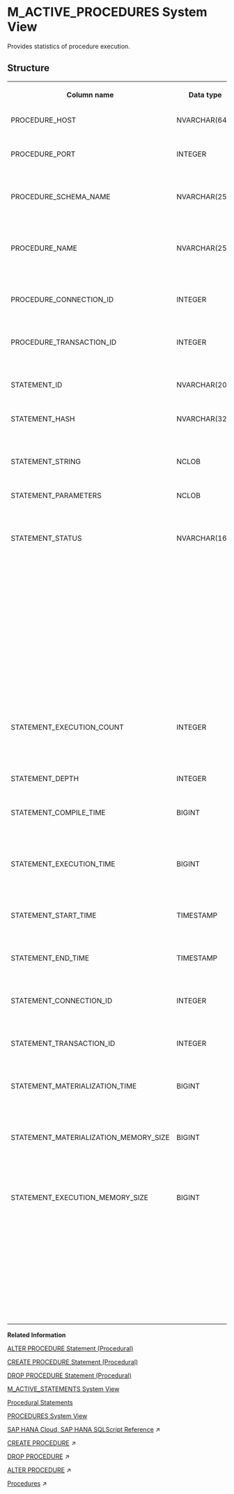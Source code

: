 <!-- loiof3d23305d0dd495590e0061c3546de9a -->

# M\_ACTIVE\_PROCEDURES System View

Provides statistics of procedure execution.



## Structure


<table>
<tr>
<th valign="top">

Column name

</th>
<th valign="top">

Data type

</th>
<th valign="top">

Description

</th>
</tr>
<tr>
<td valign="top">

PROCEDURE\_HOST

</td>
<td valign="top">

NVARCHAR\(64\)

</td>
<td valign="top">

Displays the procedure host.

</td>
</tr>
<tr>
<td valign="top">

PROCEDURE\_PORT

</td>
<td valign="top">

INTEGER

</td>
<td valign="top">

Displays the procedure internal port.

</td>
</tr>
<tr>
<td valign="top">

PROCEDURE\_SCHEMA\_NAME

</td>
<td valign="top">

NVARCHAR\(256\)

</td>
<td valign="top">

Displays the schema name of the stored procedure.

</td>
</tr>
<tr>
<td valign="top">

PROCEDURE\_NAME

</td>
<td valign="top">

NVARCHAR\(256\)

</td>
<td valign="top">

Displays the name of the stored procedure.

</td>
</tr>
<tr>
<td valign="top">

PROCEDURE\_CONNECTION\_ID

</td>
<td valign="top">

INTEGER

</td>
<td valign="top">

Displays the procedure connection ID.

</td>
</tr>
<tr>
<td valign="top">

PROCEDURE\_TRANSACTION\_ID

</td>
<td valign="top">

INTEGER

</td>
<td valign="top">

Displays the procedure transaction ID.

</td>
</tr>
<tr>
<td valign="top">

STATEMENT\_ID

</td>
<td valign="top">

NVARCHAR\(20\)

</td>
<td valign="top">

Displays the ID of the statement.

</td>
</tr>
<tr>
<td valign="top">

STATEMENT\_HASH

</td>
<td valign="top">

NVARCHAR\(32\)

</td>
<td valign="top">

Displays the hash value of the statement.

</td>
</tr>
<tr>
<td valign="top">

STATEMENT\_STRING

</td>
<td valign="top">

NCLOB

</td>
<td valign="top">

Displays the SQL statement string.

</td>
</tr>
<tr>
<td valign="top">

STATEMENT\_PARAMETERS

</td>
<td valign="top">

NCLOB

</td>
<td valign="top">

Displays the statement parameters.

</td>
</tr>
<tr>
<td valign="top">

STATEMENT\_STATUS

</td>
<td valign="top">

NVARCHAR\(16\)

</td>
<td valign="top">

Displays the status of the statement:

-   EXECUTING: the statement is still running
-   COMPLETED: the statement is completed
-   COMPILING: the statement is compiling
-   ABORTED: the statement was aborted



</td>
</tr>
<tr>
<td valign="top">

STATEMENT\_EXECUTION\_COUNT

</td>
<td valign="top">

INTEGER

</td>
<td valign="top">

Displays the count of statement execution.

</td>
</tr>
<tr>
<td valign="top">

STATEMENT\_DEPTH

</td>
<td valign="top">

INTEGER

</td>
<td valign="top">

Displays the statement depth.

</td>
</tr>
<tr>
<td valign="top">

STATEMENT\_COMPILE\_TIME

</td>
<td valign="top">

BIGINT

</td>
<td valign="top">

Displays the elapsed time spent compiling the statement.

</td>
</tr>
<tr>
<td valign="top">

STATEMENT\_EXECUTION\_TIME

</td>
<td valign="top">

BIGINT

</td>
<td valign="top">

Displays the elapsed time spent executing the statement.

</td>
</tr>
<tr>
<td valign="top">

STATEMENT\_START\_TIME

</td>
<td valign="top">

TIMESTAMP

</td>
<td valign="top">

Displays the statement start time.

</td>
</tr>
<tr>
<td valign="top">

STATEMENT\_END\_TIME

</td>
<td valign="top">

TIMESTAMP

</td>
<td valign="top">

Displays the statement end time.

</td>
</tr>
<tr>
<td valign="top">

STATEMENT\_CONNECTION\_ID

</td>
<td valign="top">

INTEGER

</td>
<td valign="top">

Displays the connection ID of the statement.

</td>
</tr>
<tr>
<td valign="top">

STATEMENT\_TRANSACTION\_ID

</td>
<td valign="top">

INTEGER

</td>
<td valign="top">

Displays the transaction ID of the statement.

</td>
</tr>
<tr>
<td valign="top">

STATEMENT\_MATERIALIZATION\_TIME

</td>
<td valign="top">

BIGINT

</td>
<td valign="top">

Displays the internal table materialization time.

</td>
</tr>
<tr>
<td valign="top">

STATEMENT\_MATERIALIZATION\_MEMORY\_SIZE

</td>
<td valign="top">

BIGINT

</td>
<td valign="top">

Displays the memory size, in bytes, of the internal table materialization.

</td>
</tr>
<tr>
<td valign="top">

STATEMENT\_EXECUTION\_MEMORY\_SIZE

</td>
<td valign="top">

BIGINT

</td>
<td valign="top">

Displays the peak amount of memory, in bytes, used for executing each statement inside a procedure. If you are using a distributed execution, shows the sum of local peak memory for multiple servers.

</td>
</tr>
</table>

**Related Information**  


[ALTER PROCEDURE Statement \(Procedural\)](../../010-SQL-Reference/012-SQL-Statements/alter-procedure-statement-procedural-20d0328.md "Alters a procedure or manually triggers a recompilation of a procedure by generating an updated execution plan.")

[CREATE PROCEDURE Statement \(Procedural\)](../../010-SQL-Reference/012-SQL-Statements/create-procedure-statement-procedural-20d4674.md "Creates a procedure that uses the specified programming language.")

[DROP PROCEDURE Statement \(Procedural\)](../../010-SQL-Reference/012-SQL-Statements/drop-procedure-statement-procedural-20d7165.md "Deletes a procedure from the database.")

[M\_ACTIVE\_STATEMENTS System View](m-active-statements-system-view-d20500a.md "Provides a prepared statements list.")

[Procedural Statements](../../010-SQL-Reference/012-SQL-Statements/procedural-statements-20a64c8.md "Procedural statements manage system and user-defined procedures for the SAP HANA database.")

[PROCEDURES System View](../021-System-Views/procedures-system-view-20cc87c.md "Provides information about available stored procedures.")

[SAP HANA Cloud, SAP HANA SQLScript Reference](https://help.sap.com/viewer/d1cb63c8dd8e4c35a0f18aef632687f0/2023_4_QRC/en-US/28f2d64d4fab4e789ee0070be418419d.html "This reference describes how to use the SQL extension SAP HANA SQLScript to embed data-intensive application logic into SAP HANA.") :arrow_upper_right:

[CREATE PROCEDURE](https://help.sap.com/viewer/d1cb63c8dd8e4c35a0f18aef632687f0/2023_4_QRC/en-US/7a2da744ce544db1814a5fff250e99f6.html "You use this SQL statement to create a procedure.") :arrow_upper_right:

[DROP PROCEDURE](https://help.sap.com/viewer/d1cb63c8dd8e4c35a0f18aef632687f0/2023_4_QRC/en-US/5f244d38d5984899ae8263539badf306.html "") :arrow_upper_right:

[ALTER PROCEDURE](https://help.sap.com/viewer/d1cb63c8dd8e4c35a0f18aef632687f0/2023_4_QRC/en-US/042ab4636cf34a9cb88dd61c808861a8.html "") :arrow_upper_right:

[Procedures](https://help.sap.com/viewer/d1cb63c8dd8e4c35a0f18aef632687f0/2023_4_QRC/en-US/d43d91578c3b42b3bacfd89aacf0d62f.html "") :arrow_upper_right:


